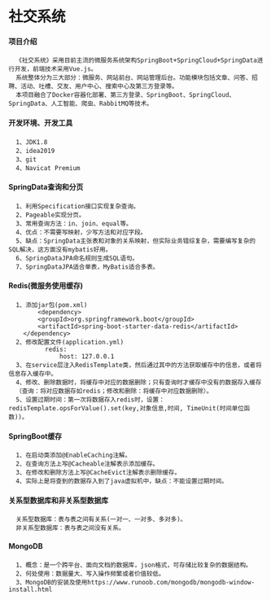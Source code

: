 # 社交系统
#### 项目介绍
      《社交系统》采用目前主流的微服务系统架构SpringBoot+SpringCloud+SpringData进行开发，前端技术采用Vue.js。
      系统整体分为三大部分：微服务、网站前台、网站管理后台。功能模块包括文章、问答、招聘、活动、吐槽、交友、用户中心、搜索中心及第三方登录等。
      本项目融合了Docker容器化部署、第三方登录、SpringBoot、SpringCloud、SpringData、人工智能、爬虫、RabbitMQ等技术。
#### 开发环境、开发工具
      1、JDK1.8
      2、idea2019
      3、git
      4、Navicat Premium
#### SpringData查询和分页
      1、利用Specification接口实现复杂查询。
      2、Pageable实现分页。
      3、常用查询方法：in、join、equal等。
      4、优点：不需要写映射，少写方法和对应字段。
      5、缺点：SpringData主张表和对象的关系映射，但实际业务错综复杂，需要编写复杂的SQL解决，这方面没有mybatis好用。
      6、SpringDataJPA命名规则生成SQL语句。
      7、SpringDataJPA适合单表，MyBatis适合多表。
#### Redis(微服务使用缓存)
      1、添加jar包(pom.xml)
            <dependency>
		  	<groupId>org.springframework.boot</groupId>
		  	<artifactId>spring-boot-starter-data-redis</artifactId>
	  	</dependency>
      2、修改配置文件(application.yml)
              redis:
                  host: 127.0.0.1
      3、在service层注入RedisTemplate类，然后通过其中的方法获取缓存中的信息，或者将信息存入缓存中。
      4、修改、删除数据时，将缓存中对应的数据删除；只有查询时才缓存中没有的数据存入缓存
      （查询：将对应数据存如redis；修改和删除：将缓存中对应数据删除）。
      5、设置过期时间：第一次将数据存入redis时，设置：redisTemplate.opsForValue().set(key,对象信息,时间, TimeUnit(时间单位函数))。
#### SpringBoot缓存
      1、在启动类添加@EnableCaching注解。
      2、在查询方法上写@Cacheable注解表示添加缓存。
      3、在修改和删除方法上写@CacheEvict注解表示删除缓存。
      4、实际上是将查到的数据存入到了java虚拟机中，缺点：不能设置过期时间。
#### 关系型数据库和非关系型数据库
      关系型数据库：表与表之间有关系(一对一、一对多、多对多)。
      非关系型数据库：表与表之间没有关系。
#### MongoDB
      1、概念：是一个跨平台、面向文档的数据库，json格式，可存储比较复杂的数据结构。
      2、何处使用：数据量大、写入操作频繁或者价值较低。
      3、MongoDB的安装及使用https://www.runoob.com/mongodb/mongodb-window-install.html
